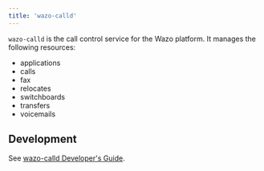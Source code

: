 ```yaml
---
title: 'wazo-calld'
---
```


`wazo-calld` is the call control service for the Wazo platform. It manages the following resources:

- applications
- calls
- fax
- relocates
- switchboards
- transfers
- voicemails

## Development

See [wazo-calld Developer's Guide](/uc-doc/system/wazo-calld/developer).
